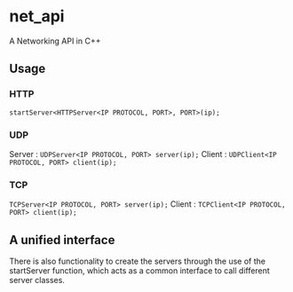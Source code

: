 # net_api
A Networking API in C++

## Usage

### HTTP 
`startServer<HTTPServer<IP PROTOCOL, PORT>, PORT>(ip);`

### UDP

Server : 
`UDPServer<IP PROTOCOL, PORT> server(ip);`
Client : 
`UDPClient<IP PROTOCOL, PORT> client(ip);`

### TCP

`TCPServer<IP PROTOCOL, PORT> server(ip);`
Client : 
`TCPClient<IP PROTOCOL, PORT> client(ip);`


## A unified interface

There is also functionality to create the servers through the use of the startServer function, which acts as a common interface to call different server classes.
